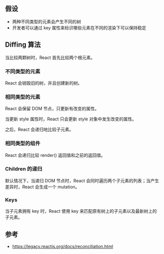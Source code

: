 ## 假设

- 两种不同类型的元素会产生不同的树
- 开发者可以通过 key 属性来标识哪些元素在不同的渲染下可以保持稳定

## Diffing 算法

当比较两颗树时，React 首先比较两个根元素。

### 不同类型的元素

React 会销毁旧的树，并且创建新的树。

### 相同类型的元素

React 会保留 DOM 节点，只更新有改变的属性。

当更新 style 属性时，React 只会更新 style 对象中发生改变的属性。

之后，React 会递归地比较子元素。

### 相同类型的组件

React 会递归比较 render() 返回值和之前的返回值。

### Children 的递归

默认情况下，当递归 DOM 节点时，React 会同时遍历两个子元素的列表；当产生差异时，React 会生成一个 mutation。

### Keys

当子元素拥有 key 时，React 使用 key 来匹配原有树上的子元素以及最新树上的子元素。

## 参考

- https://legacy.reactjs.org/docs/reconciliation.html
